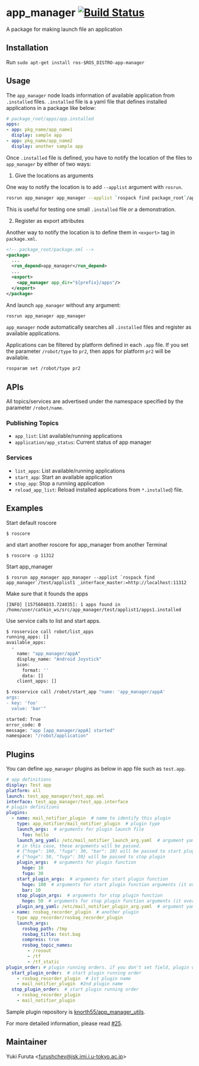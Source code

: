 app_manager [![Build Status](https://travis-ci.com/PR2/app_manager.svg?branch=kinetic-devel)](https://travis-ci.org/PR2/app_manager)
====================================================================================================================================

A package for making launch file an application

## Installation

Run `sudo apt-get install ros-$ROS_DISTRO-app-manager`

## Usage

The `app_manager` node loads information of available application from `.installed` files.
`.installed` file is a yaml file that defines installed applications in a package like below:

```yaml
# package_root/apps/app.installed
apps:
- app: pkg_name/app_name1
  display: sample app
- app: pkg_name/app_name2
  display: another sample app
```

Once `.installed` file is defined, you have to notify the location of the files to `app_manager` by either of two ways:

1. Give the locations as arguments

One way to notify the location is to add `--applist` argument with `rosrun`.

```bash
rosrun app_manager app_manager --applist `rospack find package_root`/apps
```

This is useful for testing one small `.installed` file or a demonstration.

2. Register as export attributes

Another way to notify the location is to define them in `<export>` tag in `package.xml`.

```xml
<!-- package_root/package.xml -->
<package>
  ...
  <run_depend>app_manager</run_depend>
  ...
  <export>
    <app_manager app_dir="${prefix}/apps"/>
  </export>
</package>
```

And launch `app_manager` without any argument:

```bash
rosrun app_manager app_manager
```

`app_manager` node automatically searches all `.installed` files and register as available applications.

Applications can be filtered by platform defined in each `.app` file.
If you set the parameter `/robot/type` to `pr2`, then apps for platform `pr2` will be available.

```bash
rosparam set /robot/type pr2
```


## APIs

All topics/services are advertised under the namespace specified by the parameter `/robot/name`.

### Publishing Topics

- `app_list`: List available/running applications
- `application/app_status`: Current status of app manager

### Services

- `list_apps`: List available/running applications
- `start_app`: Start an available application
- `stop_app`: Stop a runniing application
- `reload_app_list`: Reload installed applications from `*.installed`) file.


## Examples

Start default roscore
```
$ roscore

```

and start another roscore for app_manager from another Terminal

```
$ roscore -p 11312
```

Start app_manager
```
$ rosrun app_manager app_manager --applist `rospack find app_manager`/test/applist1 _interface_master:=http://localhost:11312
```
Make sure that it founds the apps
```
[INFO] [1575604033.724035]: 1 apps found in /home/user/catkin_ws/src/app_manager/test/applist1/apps1.installed
```

Use service calls to list and start apps.

```bash
$ rosservice call robot/list_apps
running_apps: []
available_apps:
  -
    name: "app_manager/appA"
    display_name: "Android Joystick"
    icon:
      format: ''
      data: []
    client_apps: []

$ rosservice call /robot/start_app "name: 'app_manager/appA'
args:
- key: 'foo'
  value: 'bar'"

started: True
error_code: 0
message: "app [app_manager/appA] started"
namespace: "/robot/application"
```

## Plugins

You can define `app_manager` plugins as below in app file such as `test.app`.

```yaml
# app definitions
display: Test app
platform: all
launch: test_app_manager/test_app.xml
interface: test_app_manager/test_app.interface
# plugin definitions
plugins:
  - name: mail_notifier_plugin  # name to identify this plugin
    type: app_notifier/mail_notifier_plugin  # plugin type
    launch_args:  # arguments for plugin launch file
      foo: hello
    launch_arg_yaml: /etc/mail_notifier_launch_arg.yaml  # argument yaml file for plugin launch file
    # in this case, these arguments will be passed.
    # {"hoge": 100, "fuga": 30, "bar": 10} will be passed to start plugin
    # {"hoge": 50, "fuga": 30} will be passed to stop plugin
    plugin_args:  # arguments for plugin function
      hoge: 10
      fuga: 30
    start_plugin_args:  # arguments for start plugin function
      hoge: 100  # arguments for start plugin function arguments (it overwrites plugin_args hoge: 10 -> 100)
      bar: 10
    stop_plugin_args:  # arguments for stop plugin function
      hoge: 50  # arguments for stop plugin function arguments (it overwrites plugin_args hoge: 10 -> 50)
    plugin_arg_yaml: /etc/mail_notifier_plugin_arg.yaml  # argument yaml file for plugin function arguments
  - name: rosbag_recorder_plugin  # another plugin
    type app_recorder/rosbag_recorder_plugin
    launch_args:
      rosbag_path: /tmp
      rosbag_title: test.bag
      compress: true
      rosbag_topic_names:
        - /rosout
        - /tf
        - /tf_static
plugin_order: # plugin running orders. if you don't set field, plugin will be run in order in plugins field
  start_plugin_order:  # start plugin running order
    - rosbag_recorder_plugin  # 1st plugin name
    - mail_notifier_plugin  #2nd plugin name
  stop_plugin_order:  # start plugin running order
    - rosbag_recorder_plugin
    - mail_notifier_plugin
```

Sample plugin repository is [knorth55/app_manager_utils](https://github.com/knorth55/app_manager_utils).

For more detailed information, please read [#25](https://github.com/PR2/app_manager/pull/25).

## Maintainer

Yuki Furuta <<furushchev@jsk.imi.i.u-tokyo.ac.jp>>
